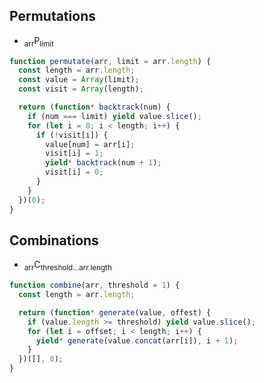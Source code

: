 ## Permutations

- <sub>arr</sub>P<sub>limit</sub>

```js
function permutate(arr, limit = arr.length) {
  const length = arr.length;
  const value = Array(limit);
  const visit = Array(length);

  return (function* backtrack(num) {
    if (num === limit) yield value.slice();
    for (let i = 0; i < length; i++) {
      if (!visit[i]) {
        value[num] = arr[i];
        visit[i] = 1;
        yield* backtrack(num + 1);
        visit[i] = 0;
      }
    }
  })(0);
}
```

## Combinations

- <sub>arr</sub>C<sub>threshold...arr.length</sub>

```js
function combine(arr, threshold = 1) {
  const length = arr.length;

  return (function* generate(value, offest) {
    if (value.length >= threshold) yield value.slice();
    for (let i = offset; i < length; i++) {
      yield* generate(value.concat(arr[i]), i + 1);
    }
  })([], 0);
}
```

